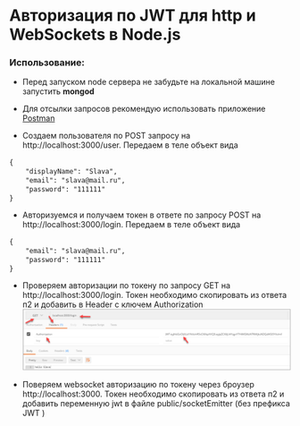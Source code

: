 # Авторизация по JWT для http и WebSockets в Node.js


### Использование:

+ Перед запуском node сервера не забудьте на локальной машине запустить **mongod**

+ Для отсылки запросов рекомендую использовать приложение [Postman](https://www.getpostman.com/)

+ Создаем пользователя по POST запросу на http://localhost:3000/user. Передаем в теле объект вида
```
{
	"displayName": "Slava",
	"email": "slava@mail.ru",
	"password": "111111"
}
```

+ Авторизуемся и получаем токен в ответе по запросу POST на http://localhost:3000/login. Передаем в теле объект вида

```
{
	"email": "slava@mail.ru",
	"password": "111111"
}
```

+ Проверяем авторизации по токену по запросу GET на http://localhost:3000/login. 
Токен необходимо скопировать из ответа п2 и добавить в Header с ключем Authorization
![рисунок](/images/Auth_header.png)

+ Поверяем websocket авторизацию по токену через броузер http://localhost:3000. Токен необходимо скопировать из ответа п2 и добавить переменную jwt в файле public/socketEmitter
 (без префикса JWT )